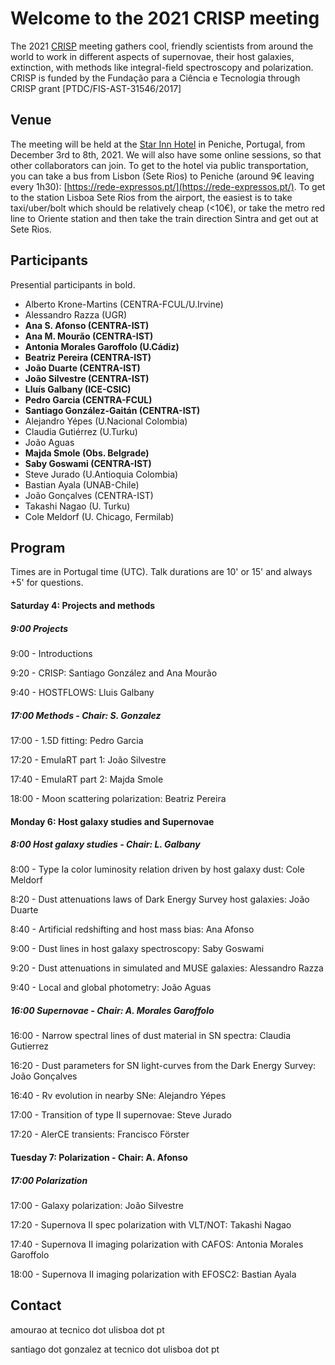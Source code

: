 # Welcome to the 2021 CRISP meeting

The 2021 [CRISP](https://sn-crisp.github.io/CRISP/) meeting gathers cool, friendly scientists from around the world to work in different aspects of supernovae, their host galaxies, extinction, with methods like integral-field spectroscopy and polarization. CRISP is funded by the Fundação para a
Ciência e Tecnologia through CRISP grant [PTDC/FIS-AST-31546/2017]

## Venue

The meeting will be held at the [Star Inn Hotel](https://www.hotelstarinn.com/peniche/) in Peniche, Portugal, from December 3rd to 8th, 2021. We will also have some online sessions, so that other collaborators can join. To get to the hotel via public transportation, you can take a bus from Lisbon (Sete Rios) to Peniche (around 9€ leaving every 1h30): [https://rede-expressos.pt/](https://rede-expressos.pt/). To get to the station Lisboa Sete Rios from the airport, the easiest is to take taxi/uber/bolt which should be relatively cheap (<10€), or take the metro red line to Oriente station and then take the train direction Sintra and get out at Sete Rios.

## Participants 
Presential participants in bold.
- Alberto Krone-Martins (CENTRA-FCUL/U.Irvine)
- Alessandro Razza (UGR)
- **Ana S. Afonso (CENTRA-IST)**
- **Ana M. Mourão (CENTRA-IST)**
- **Antonia Morales Garoffolo (U.Cádiz)**
- **Beatriz Pereira (CENTRA-IST)**
- **João Duarte (CENTRA-IST)**
- **João Silvestre (CENTRA-IST)**
- **Lluís Galbany (ICE-CSIC)**
- **Pedro Garcia (CENTRA-FCUL)**
- **Santiago González-Gaitán (CENTRA-IST)**
- Alejandro Yépes (U.Nacional Colombia)
- Claudia Gutiérrez (U.Turku)
- João Aguas
- **Majda Smole (Obs. Belgrade)**
- **Saby Goswami (CENTRA-IST)**
- Steve Jurado (U.Antioquia Colombia)
- Bastian Ayala (UNAB-Chile)
- João Gonçalves (CENTRA-IST)
- Takashi Nagao (U. Turku)
- Cole Meldorf (U. Chicago, Fermilab)

## Program 
Times are in Portugal time (UTC). Talk durations are 10' or 15' and always +5' for questions. 

#### Saturday 4: Projects and methods

##### 9:00 Projects

9:00 - Introductions

9:20 - CRISP: Santiago González and Ana Mourão

9:40 - HOSTFLOWS: Lluis Galbany

##### 17:00 Methods - Chair: S. Gonzalez

17:00 - 1.5D fitting: Pedro Garcia

17:20 - EmulaRT part 1: João Silvestre

17:40 - EmulaRT part 2: Majda Smole

18:00 - Moon scattering polarization: Beatriz Pereira

#### Monday 6: Host galaxy studies and Supernovae

##### 8:00 Host galaxy studies - Chair: L. Galbany

8:00 - Type Ia color luminosity relation driven by host galaxy dust: Cole Meldorf

8:20 - Dust attenuations laws of Dark Energy Survey host galaxies: João Duarte

8:40 - Artificial redshifting and host mass bias: Ana Afonso

9:00 - Dust lines in host galaxy spectroscopy: Saby Goswami 

9:20 - Dust attenuations in simulated and MUSE galaxies: Alessandro Razza

9:40 - Local and global photometry: João Aguas

##### 16:00 Supernovae - Chair: A. Morales Garoffolo

16:00 - Narrow spectral lines of dust material in SN spectra: Claudia Gutierrez

16:20 - Dust parameters for SN light-curves from the Dark Energy Survey: João Gonçalves

16:40 - Rv evolution in nearby SNe: Alejandro Yépes

17:00 - Transition of type II supernovae: Steve Jurado

17:20 - AlerCE transients: Francisco Förster

#### Tuesday 7: Polarization - Chair: A. Afonso

##### 17:00 Polarization

17:00 - Galaxy polarization: João Silvestre

17:20 - Supernova II spec polarization with VLT/NOT: Takashi Nagao

17:40 - Supernova II imaging polarization with CAFOS: Antonia Morales Garoffolo

18:00 - Supernova II imaging polarization with EFOSC2: Bastian Ayala


## Contact

amourao at tecnico dot ulisboa dot pt

santiago dot gonzalez at tecnico dot ulisboa dot pt
